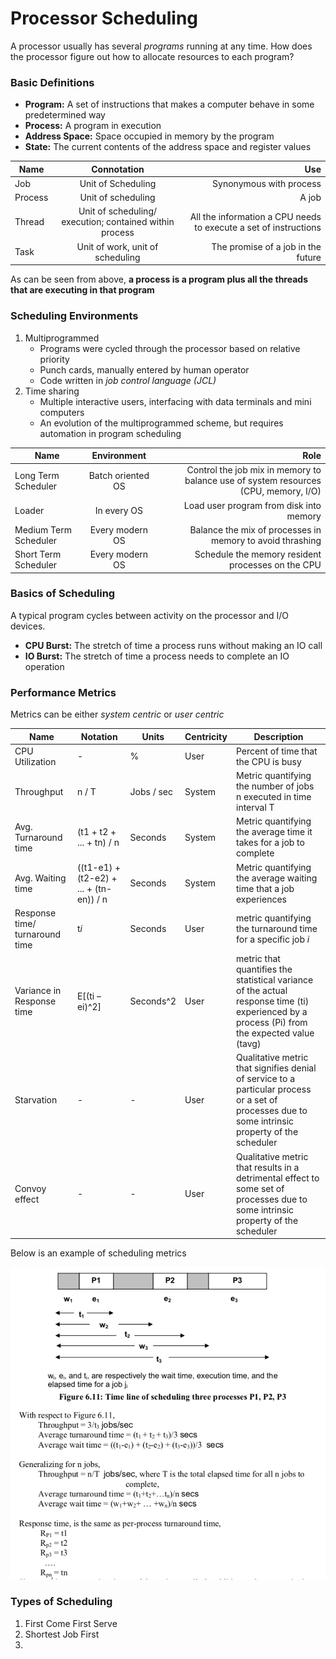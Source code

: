 # Processor Scheduling

A processor usually has several *programs* running at any time. How does the processor figure out how to allocate resources to each program?

### Basic Definitions
* **Program:** A set of instructions that makes a computer behave in some predetermined way
* **Process:** A program in execution
* **Address Space:** Space occupied in memory by the program
* **State:** The current contents of the address space and 
register values

| Name        | Connotation           | Use  |
| ------------- |:-------------:| -----:|
| Job      | Unit of Scheduling | Synonymous with process |
| Process      | Unit of scheduling      |   A job |
| Thread | Unit of scheduling/ execution; contained within process      |    All the information a CPU needs to execute a set of instructions |
| Task   | Unit of work, unit of scheduling| The promise of a job in the future |

As can be seen from above, **a process is a program plus all the threads that are executing in that program**


### Scheduling Environments
1. Multiprogrammed
	* Programs were cycled through the processor based on relative priority
	* Punch cards, manually entered by human operator
	* Code written in *job control language (JCL)*
2. Time sharing
	* Multiple interactive users, interfacing with data terminals and mini computers
	* An evolution of the multiprogrammed scheme, but requires automation in program scheduling

| Name	| Environment | Role  |
| ----- |:------------:|------:|
| Long Term Scheduler | Batch oriented OS | Control the job mix in memory to balance use of system resources (CPU, memory, I/O) |
| Loader | In every OS | Load user program from disk into memory |
| Medium Term Scheduler | Every modern OS | Balance the mix of processes in memory to avoid thrashing |
| Short Term Scheduler | Every modern OS | Schedule the memory resident processes on the CPU | 


### Basics of Scheduling
A typical program cycles between activity on the processor and I/O devices. 

* **CPU Burst:** The stretch of time a process runs without making an IO call
* **IO Burst:** The stretch of time a process needs to complete an IO operation

### Performance Metrics
Metrics can be either *system centric* or *user centric*

| Name | Notation | Units | Centricity | Description |
|-----|-----|-----|-----|-----|
| CPU Utilization | - | % | User | Percent of time that the CPU is busy |
| Throughput | n / T | Jobs / sec | System | Metric quantifying the number of jobs n executed in time interval T |
| Avg. Turnaround time | (t1 + t2 + ... + tn) / n | Seconds | System | Metric quantifying the average time it takes for a job to complete |
| Avg. Waiting time | ((t1-e1) + (t2-e2) + ... + (tn-en)) / n | Seconds | System | Metric quantifying the average waiting time that a job experiences |
| Response time/ turnaround time | t*i* | Seconds | User | metric quantifying the turnaround time for a specific job *i* | 
| Variance in Response time | E[(ti – ei)^2] | Seconds^2 | User | metric that quantifies the statistical variance of the actual response time (ti) experienced by a process (Pi) from the expected value (tavg) |
| Starvation | - | - | User | Qualitative metric that signifies denial of service to a particular process or a set of processes due to some intrinsic property of the scheduler |
| Convoy effect | - | - | User | Qualitative metric that results in a detrimental effect to some set of processes due to some intrinsic property of the scheduler |

Below is an example of scheduling metrics

![Sigmoid function](images/example_metrics.png)

### Types of Scheduling
1. First Come First Serve
2. Shortest Job First
3. 

